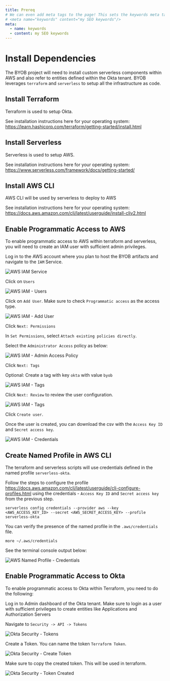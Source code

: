 ```yaml
---
title: Prereq
# We can even add meta tags to the page! This sets the keywords meta tag.
# <meta name="keywords" content="my SEO keywords"/>
meta:
  - name: keywords
  - content: my SEO keywords
---
```

# Install Dependencies

The BYOB project will need to install custom serverless components within AWS and also refer to entities defined within the Okta tenant. BYOB leverages `terraform` and `serverless` to setup all the infrastructure as code.

## Install Terraform

Terraform is used to setup Okta.

See installation instructions here for your operating system: <https://learn.hashicorp.com/terraform/getting-started/install.html>

## Install Serverless

Serverless is used to setup AWS.

See installation instructions here for your operating system: <https://www.serverless.com/framework/docs/getting-started/>

## Install AWS CLI

AWS CLI will be used by serverless to deploy to AWS

See installation instructions here for your operating system: <https://docs.aws.amazon.com/cli/latest/userguide/install-cliv2.html>

## Enable Programmatic Access to AWS

To enable programmatic access to AWS within terraform and serverless, you will need to create an IAM user with sufficient admin privileges.

Log in to the AWS account where you plan to host the BYOB artifacts and navigate to the `IAM` Service.

![AWS IAM Service](./images/aws-iam.png)

Click on `Users`

![AWS IAM - Users](./images/aws-iam-users.png)

Click on `Add User`. Make sure to check `Programmatic access` as the access type.

![AWS IAM - Add User](./images/aws-iam-create-user.png)

Click `Next: Permissions`

In `Set Permissions`, select `Attach existing policies directly`.

Select the `Administrator Access` policy as below:

![AWS IAM - Admin Access Policy](./images/aws-iam-user-admin-policy.png)

Click `Next: Tags`

Optional: Create a tag with key `okta` with value `byob`

![AWS IAM - Tags](./images/aws-iam-user-tags.png)

Click `Next: Review` to review the user configuration.

![AWS IAM - Tags](./images/aws-iam-user-review.png)

Click `Create user`.

Once the user is created, you can download the csv with the `Access Key ID` and `Secret access key`.

![AWS IAM - Credentials](./images/aws-iam-user-credentials.png)

## Create Named Profile in AWS CLI

The terraform and serverless scripts will use credentials defined in the named profile `serverless-okta`.

Follow the steps to configure the profile <https://docs.aws.amazon.com/cli/latest/userguide/cli-configure-profiles.html> using the credentials - `Access Key ID` and `Secret access key` from the previous step.

```
serverless config credentials --provider aws --key  <AWS_ACCESS_KEY_ID> --secret <AWS_SECRET_ACCESS_KEY> --profile serverless-okta
```

You can verify the presence of the named profile in the `.aws/credentials` file.

```
more ~/.aws/credentials
```

See the terminal console output below:

![AWS Named Profile - Credentials](./images/aws-cli-profile.png)

## Enable Programmatic Access to Okta

To enable programmatic access to Okta within Terraform, you need to do the following:

Log in to Admin dashboard of the Okta tenant. Make sure to login as a user with sufficient privileges to create entities like Applications and Authorization Servers

Navigate to `Security -> API -> Tokens`

![Okta Security - Tokens](./images/okta-tokens.png)

Create a Token. You can name the token `Terraform Token`.

![Okta Security - Create Token](./images/okta-create-token.png)

Make sure to copy the created token. This will be used in terraform.

![Okta Security - Token Created](./images/okta-token-created.png)
